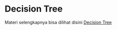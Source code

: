 # Decision Tree

Materi selengkapnya bisa dilihat disini [Decision Tree](https://github.com/arofiqimaulana/Artificial-Intelligence/tree/master/Supervised%20Learning/Decision%20Tree)

